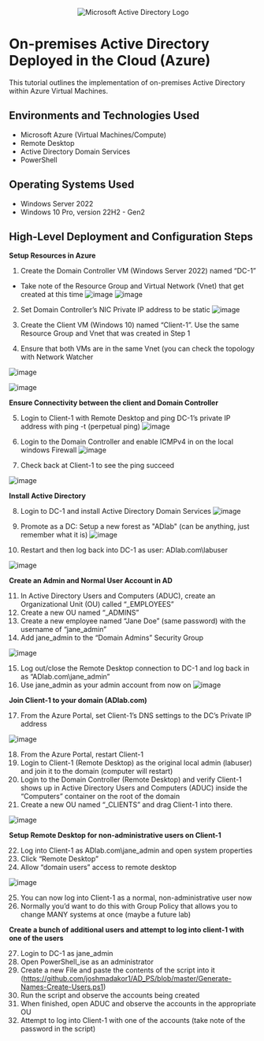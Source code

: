 <p align="center">
<img src="https://i.imgur.com/pU5A58S.png" alt="Microsoft Active Directory Logo"/>
</p>

<h1>On-premises Active Directory Deployed in the Cloud (Azure)</h1>
This tutorial outlines the implementation of on-premises Active Directory within Azure Virtual Machines.<br />



<h2>Environments and Technologies Used</h2>

- Microsoft Azure (Virtual Machines/Compute)
- Remote Desktop
- Active Directory Domain Services
- PowerShell

<h2>Operating Systems Used </h2>

- Windows Server 2022
- Windows 10 Pro, version 22H2 - Gen2

<h2>High-Level Deployment and Configuration Steps</h2>

**Setup Resources in Azure**

1. Create the Domain Controller VM (Windows Server 2022) named “DC-1”
  - Take note of the Resource Group and Virtual Network (Vnet) that get created at this time
![image](https://github.com/DudeOnPC/configure-ad/assets/167653474/3423044a-2340-4f67-8fea-a5417f6a510f)
![image](https://github.com/DudeOnPC/configure-ad/assets/167653474/9439f364-a9f8-4c76-803a-7945530a3c16)

2. Set Domain Controller’s NIC Private IP address to be static
![image](https://github.com/DudeOnPC/configure-ad/assets/167653474/58aad523-a28b-4ddb-8ce8-99f287e49a68)

3. Create the Client VM (Windows 10) named “Client-1”. Use the same Resource Group and Vnet that was created in Step 1
4. Ensure that both VMs are in the same Vnet (you can check the topology with Network Watcher

![image](https://github.com/DudeOnPC/configure-ad/assets/167653474/86015ae7-f7a9-4880-92e3-4718bf143120)

![image](https://github.com/DudeOnPC/configure-ad/assets/167653474/bee9e4b7-63e8-4447-ba7d-b921cdcad350)

**Ensure Connectivity between the client and Domain Controller**

5. Login to Client-1 with Remote Desktop and ping DC-1’s private IP address with ping -t <ip address> (perpetual ping)
![image](https://github.com/DudeOnPC/configure-ad/assets/167653474/b6ba0ecf-6b7b-47e9-9fd6-3578d98b3fe1)

6. Login to the Domain Controller and enable ICMPv4 in on the local windows Firewall
![image](https://github.com/DudeOnPC/configure-ad/assets/167653474/cbcce57e-13a8-424f-ba1e-0166b2c58d23)

7. Check back at Client-1 to see the ping succeed

![image](https://github.com/DudeOnPC/configure-ad/assets/167653474/d5b7c264-cfe9-45af-afd5-ddcb5d93fdae)

**Install Active Directory**

8. Login to DC-1 and install Active Directory Domain Services
![image](https://github.com/DudeOnPC/configure-ad/assets/167653474/e36c420c-7f58-4b3c-bcba-c31bb83939da)

9. Promote as a DC: Setup a new forest as "ADlab" (can be anything, just remember what it is)
![image](https://github.com/DudeOnPC/configure-ad/assets/167653474/ffc73c7f-b20e-4b82-a63a-426ef9786a4f)

10. Restart and then log back into DC-1 as user: ADlab.com\labuser

![image](https://github.com/DudeOnPC/configure-ad/assets/167653474/b2ddd713-1ef6-4c6e-be18-f7778be2c4e0)

**Create an Admin and Normal User Account in AD**

11. In Active Directory Users and Computers (ADUC), create an Organizational Unit (OU) called “_EMPLOYEES”
12. Create a new OU named “_ADMINS”
13. Create a new employee named “Jane Doe” (same password) with the username of “jane_admin”
14. Add jane_admin to the “Domain Admins” Security Group

![image](https://github.com/DudeOnPC/configure-ad/assets/167653474/042cb319-171b-4932-ba27-9bf6fa7b76a5)

15. Log out/close the Remote Desktop connection to DC-1 and log back in as “ADlab.com\jane_admin”
16. Use jane_admin as your admin account from now on
![image](https://github.com/DudeOnPC/configure-ad/assets/167653474/ffa98c52-43a5-4bce-90ea-c8aaf848f105)


**Join Client-1 to your domain (ADlab.com)**

17. From the Azure Portal, set Client-1’s DNS settings to the DC’s Private IP address

![image](https://github.com/DudeOnPC/configure-ad/assets/167653474/a609072a-486f-4750-9b4d-69e559907401)


18. From the Azure Portal, restart Client-1
19. Login to Client-1 (Remote Desktop) as the original local admin (labuser) and join it to the domain (computer will restart)
20. Login to the Domain Controller (Remote Desktop) and verify Client-1 shows up in Active Directory Users and Computers (ADUC) inside the “Computers” container on the root of the domain
21. Create a new OU named “_CLIENTS” and drag Client-1 into there.

![image](https://github.com/DudeOnPC/configure-ad/assets/167653474/70cbb60b-512b-43aa-89a7-24d953013f9d)


**Setup Remote Desktop for non-administrative users on Client-1**

22. Log into Client-1 as ADlab.com\jane_admin and open system properties
23. Click “Remote Desktop”
24. Allow “domain users” access to remote desktop

![image](https://github.com/DudeOnPC/configure-ad/assets/167653474/03469248-a4aa-4815-9004-0ed585bd0ff1)


25. You can now log into Client-1 as a normal, non-administrative user now
26. Normally you’d want to do this with Group Policy that allows you to change MANY systems at once (maybe a future lab)

**Create a bunch of additional users and attempt to log into client-1 with one of the users**

27. Login to DC-1 as jane_admin
28. Open PowerShell_ise as an administrator
29. Create a new File and paste the contents of the script into it (https://github.com/joshmadakor1/AD_PS/blob/master/Generate-Names-Create-Users.ps1)
30. Run the script and observe the accounts being created
31. When finished, open ADUC and observe the accounts in the appropriate OU
32. Attempt to log into Client-1 with one of the accounts (take note of the password in the script)
